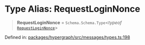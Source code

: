 # Type Alias: RequestLoginNonce

> **RequestLoginNonce** = `Schema.Schema.Type`\<*typeof* [`RequestLoginNonce`](../variables/RequestLoginNonce.md)\>

Defined in: [packages/hypergraph/src/messages/types.ts:198](https://github.com/hashirpm/hypergraph/blob/ab4ea1cdb9430798142e0d735aac9d31c2cf0ae0/packages/hypergraph/src/messages/types.ts#L198)

